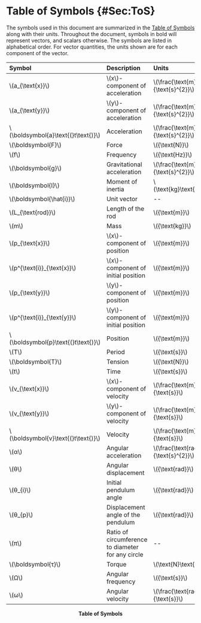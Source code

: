 # Table of Symbols {#Sec:ToS}

The symbols used in this document are summarized in the [Table of Symbols](./SecToS.md#Table:ToS) along with their units. Throughout the document, symbols in bold will represent vectors, and scalars otherwise. The symbols are listed in alphabetical order. For vector quantities, the units shown are for each component of the vector.

<div id="Table:ToS"></div>

|Symbol                               |Description                                      |Units                                |
|:------------------------------------|:------------------------------------------------|:------------------------------------|
|\\(a\_{\text{x}}\\)                  |\\(x\\)-component of acceleration                |\\(\frac{\text{m}}{\text{s}^{2}}\\)  |
|\\(a\_{\text{y}}\\)                  |\\(y\\)-component of acceleration                |\\(\frac{\text{m}}{\text{s}^{2}}\\)  |
|\\(\boldsymbol{a}\text{(}t\text{)}\\)|Acceleration                                     |\\(\frac{\text{m}}{\text{s}^{2}}\\)  |
|\\(\boldsymbol{F}\\)                 |Force                                            |\\({\text{N}}\\)                     |
|\\(f\\)                              |Frequency                                        |\\({\text{Hz}}\\)                    |
|\\(\boldsymbol{g}\\)                 |Gravitational acceleration                       |\\(\frac{\text{m}}{\text{s}^{2}}\\)  |
|\\(\boldsymbol{I}\\)                 |Moment of inertia                                |\\(\text{kg}\text{m}^{2}\\)          |
|\\(\boldsymbol{\hat{i}}\\)           |Unit vector                                      |--                                   |
|\\(L\_{\text{rod}}\\)                |Length of the rod                                |\\({\text{m}}\\)                     |
|\\(m\\)                              |Mass                                             |\\({\text{kg}}\\)                    |
|\\(p\_{\text{x}}\\)                  |\\(x\\)-component of position                    |\\({\text{m}}\\)                     |
|\\(p^{\text{i}}\_{\text{x}}\\)       |\\(x\\)-component of initial position            |\\({\text{m}}\\)                     |
|\\(p\_{\text{y}}\\)                  |\\(y\\)-component of position                    |\\({\text{m}}\\)                     |
|\\(p^{\text{i}}\_{\text{y}}\\)       |\\(y\\)-component of initial position            |\\({\text{m}}\\)                     |
|\\(\boldsymbol{p}\text{(}t\text{)}\\)|Position                                         |\\({\text{m}}\\)                     |
|\\(T\\)                              |Period                                           |\\({\text{s}}\\)                     |
|\\(\boldsymbol{T}\\)                 |Tension                                          |\\({\text{N}}\\)                     |
|\\(t\\)                              |Time                                             |\\({\text{s}}\\)                     |
|\\(v\_{\text{x}}\\)                  |\\(x\\)-component of velocity                    |\\(\frac{\text{m}}{\text{s}}\\)      |
|\\(v\_{\text{y}}\\)                  |\\(y\\)-component of velocity                    |\\(\frac{\text{m}}{\text{s}}\\)      |
|\\(\boldsymbol{v}\text{(}t\text{)}\\)|Velocity                                         |\\(\frac{\text{m}}{\text{s}}\\)      |
|\\(α\\)                              |Angular acceleration                             |\\(\frac{\text{rad}}{\text{s}^{2}}\\)|
|\\(θ\\)                              |Angular displacement                             |\\({\text{rad}}\\)                   |
|\\(θ\_{i}\\)                         |Initial pendulum angle                           |\\({\text{rad}}\\)                   |
|\\(θ\_{p}\\)                         |Displacement angle of the pendulum               |\\({\text{rad}}\\)                   |
|\\(π\\)                              |Ratio of circumference to diameter for any circle|--                                   |
|\\(\boldsymbol{τ}\\)                 |Torque                                           |\\(\text{N}\text{m}\\)               |
|\\(Ω\\)                              |Angular frequency                                |\\({\text{s}}\\)                     |
|\\(ω\\)                              |Angular velocity                                 |\\(\frac{\text{rad}}{\text{s}}\\)    |

**<p align="center">Table of Symbols</p>**
